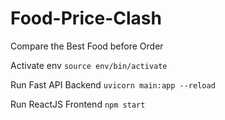 # Food-Price-Clash
Compare the Best Food before Order

Activate env
`source env/bin/activate`

Run Fast API Backend
`uvicorn main:app --reload`

Run ReactJS Frontend
`npm start`